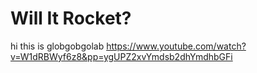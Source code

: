 # Will It Rocket?
hi this is globgobgolab
https://www.youtube.com/watch?v=W1dRBWyf6z8&pp=ygUPZ2xvYmdsb2dhYmdhbGFi
